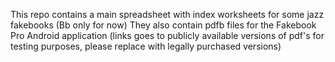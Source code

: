 This repo contains a main spreadsheet with index worksheets for some jazz fakebooks (Bb only for now)
They also contain pdfb files for the Fakebook Pro Android application (links goes to publicly available versions of pdf's for testing purposes, please replace with legally purchased versions)